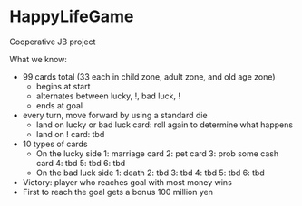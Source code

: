 # HappyLifeGame
Cooperative JB project


What we know:
- 99 cards total (33 each in child zone, adult zone, and old age zone)
    - begins at start
    - alternates between lucky, !, bad luck, !
    - ends at goal
- every turn, move forward by using a standard die
    - land on lucky or bad luck card: roll again to determine what happens
    - land on ! card: tbd
- 10 types of cards
    - On the lucky side
        1: marriage card
        2: pet card
        3: prob some cash card
        4: tbd
        5: tbd
        6: tbd
    - On the bad luck side
        1: death
        2: tbd
        3: tbd
        4: tbd
        5: tbd
        6: tbd
- Victory: player who reaches goal with most money wins
- First to reach the goal gets a bonus 100 million yen
